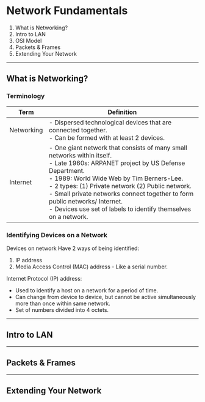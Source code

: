 # Network Fundamentals
1. What is Networking?
2. Intro to LAN
3. OSI Model
4. Packets & Frames
5. Extending Your Network

---
## What is Networking?
### Terminology
| Term | Definition |
|------| -----------|
| Networking | - Dispersed technological devices that are connected together.<br>- Can be formed with at least 2 devices. |
| Internet | - One giant network that consists of many small networks within itself.<br>- Late 1960s: ARPANET project by US Defense Department.<br>- 1989: World Wide Web by Tim Berners-Lee.<br>- 2 types: (1) Private network (2) Public network.<br>- Small private networks connect together to form public networks/ Internet.<br>- Devices use set of labels to identify themselves on a network. |

### Identifying Devices on a Network
Devices on network
Have 2 ways of being identified:
1. IP address
2. Media Access Control (MAC) address - Like a serial number.

Internet Protocol (IP) address:
- Used to identify a host on a network for a period of time.
- Can change from device to device, but cannot be active simultaneously more than once within same network.
- Set of numbers divided into 4 octets.

---
## Intro to LAN

---
## Packets & Frames

---
## Extending Your Network


